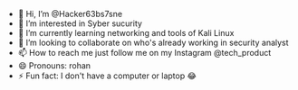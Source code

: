 - 👋 Hi, I’m @Hacker63bs7sne
- 👀 I’m interested in Syber sucurity 
- 🌱 I’m currently learning networking and tools of Kali Linux 
- 💞️ I’m looking to collaborate on who's already working in security analyst 
- 📫 How to reach me just follow me on my Instagram @tech_product
- 😄 Pronouns: rohan
- ⚡ Fun fact: I don't have a computer or laptop 😂

<!---
Hacker63bs7sne/Hacker63bs7sne is a ✨ special ✨ repository because its `README.md` (this file) appears on your GitHub profile.
You can click the Preview link to take a look at your changes.
--->
